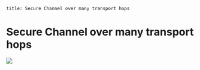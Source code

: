 ```
title: Secure Channel over many transport hops
```

# Secure Channel over many transport hops

![](./sequence.svg)

<div style="display: none; visibility: hidden;">
<a href="../10">10. </a>
</div>
